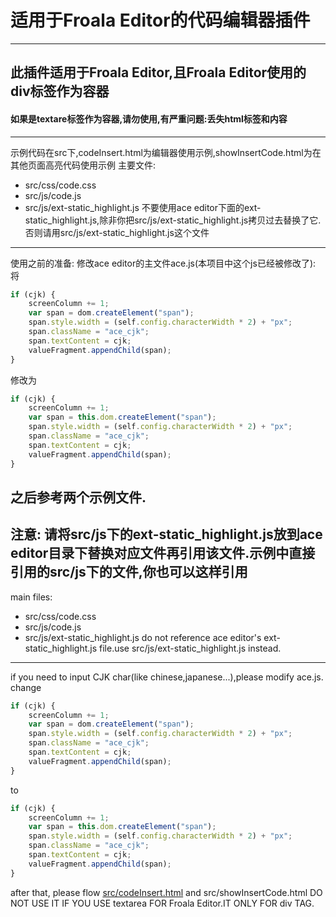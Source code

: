 # 适用于Froala Editor的代码编辑器插件
---
## 此插件适用于Froala Editor,且Froala Editor使用的div标签作为容器
#### 如果是textare标签作为容器,请勿使用,有严重问题:丢失html标签和内容
---
示例代码在src下,codeInsert.html为编辑器使用示例,showInsertCode.html为在其他页面高亮代码使用示例
主要文件:
* src/css/code.css
* src/js/code.js
* src/js/ext-static_highlight.js
不要使用ace editor下面的ext-static_highlight.js,除非你把src/js/ext-static_highlight.js拷贝过去替换了它.否则请用src/js/ext-static_highlight.js这个文件
---
使用之前的准备:
修改ace editor的主文件ace.js(本项目中这个js已经被修改了):
将
```javascript
if (cjk) {
    screenColumn += 1;
    var span = dom.createElement("span");
    span.style.width = (self.config.characterWidth * 2) + "px";
    span.className = "ace_cjk";
    span.textContent = cjk;
    valueFragment.appendChild(span);
}
```
修改为
```javascript
if (cjk) {
    screenColumn += 1;
    var span = this.dom.createElement("span");
    span.style.width = (self.config.characterWidth * 2) + "px";
    span.className = "ace_cjk";
    span.textContent = cjk;
    valueFragment.appendChild(span);
}
```
之后参考两个示例文件.
---
注意:
请将src/js下的ext-static_highlight.js放到ace editor目录下替换对应文件再引用该文件.示例中直接引用的src/js下的文件,你也可以这样引用
---
main files:
* src/css/code.css
* src/js/code.js
* src/js/ext-static_highlight.js
do not reference ace editor's ext-static_highlight.js file.use src/js/ext-static_highlight.js instead.
---
if you need to input CJK char(like chinese,japanese...),please modify ace.js.
change
```javascript
if (cjk) {
    screenColumn += 1;
    var span = dom.createElement("span");
    span.style.width = (self.config.characterWidth * 2) + "px";
    span.className = "ace_cjk";
    span.textContent = cjk;
    valueFragment.appendChild(span);
}
```
to
```javascript
if (cjk) {
    screenColumn += 1;
    var span = this.dom.createElement("span");
    span.style.width = (self.config.characterWidth * 2) + "px";
    span.className = "ace_cjk";
    span.textContent = cjk;
    valueFragment.appendChild(span);
}
```
after that, please flow [src/codeInsert.html](src/codeInsert.html) and src/showInsertCode.html
DO NOT USE IT IF YOU USE textarea FOR Froala Editor.IT ONLY FOR div TAG.
